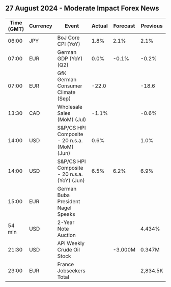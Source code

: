 ## 27 August 2024 - Moderate Impact Forex News

| Time (GMT) | Currency | Event | Actual | Forecast | Previous |
|------|----------|-------|--------|----------|----------|
| 06:00 | JPY | BoJ Core CPI (YoY) | 1.8% | 2.1% | 2.1% |
| 07:00 | EUR | German GDP (YoY) (Q2) | 0.0% | -0.1% | -0.2% |
| 07:00 | EUR | GfK German Consumer Climate (Sep) | -22.0 |  | -18.6 |
| 13:30 | CAD | Wholesale Sales (MoM) (Jul) | -1.1% |  | -0.6% |
| 14:00 | USD | S&P/CS HPI Composite - 20 n.s.a. (MoM) (Jun) | 0.6% |  | 1.0% |
| 14:00 | USD | S&P/CS HPI Composite - 20 n.s.a. (YoY) (Jun) | 6.5% | 6.2% | 6.9% |
| 15:00 | EUR | German Buba President Nagel Speaks |  |  |  |
| 54 min | USD | 2-Year Note Auction |  |  | 4.434% |
| 21:30 | USD | API Weekly Crude Oil Stock |  | -3.000M | 0.347M |
| 23:00 | EUR | France Jobseekers Total |  |  | 2,834.5K |
